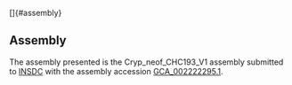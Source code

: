 []{#assembly}

Assembly
--------

The assembly presented is the Cryp\_neof\_CHC193\_V1 assembly submitted
to [INSDC](http://www.insdc.org) with the assembly accession
[GCA\_002222295.1](http://www.ebi.ac.uk/ena/data/view/GCA_002222295.1).
